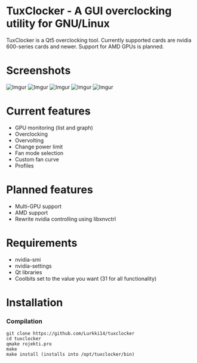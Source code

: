 TuxClocker - A GUI overclocking utility for GNU/Linux
========================================
TuxClocker is a Qt5 overclocking tool. Currently supported cards are nvidia 600-series cards and newer. Support for AMD GPUs is planned.

# Screenshots

![Imgur](https://i.imgur.com/fn8MoNj.png) ![Imgur](https://i.imgur.com/fuKIVW7.png) ![Imgur](https://i.imgur.com/tW0zh86.png) ![Imgur](https://i.imgur.com/qkp2p7V.png) ![Imgur](https://i.imgur.com/TpmU8PD.png)

# Current features
- GPU monitoring (list and graph)
- Overclocking
- Overvolting
- Change power limit
- Fan mode selection
- Custom fan curve
- Profiles

# Planned features
- Multi-GPU support
- AMD support
- Rewrite nvidia controlling using libxnvctrl

# Requirements

- nvidia-smi
- nvidia-settings
- Qt libraries
- Coolbits set to the value you want (31 for all functionality)

# Installation

### Compilation
```
git clone https://github.com/Lurkki14/tuxclocker
cd tuxclocker
qmake rojekti.pro
make
make install (installs into /opt/tuxclocker/bin)
```


